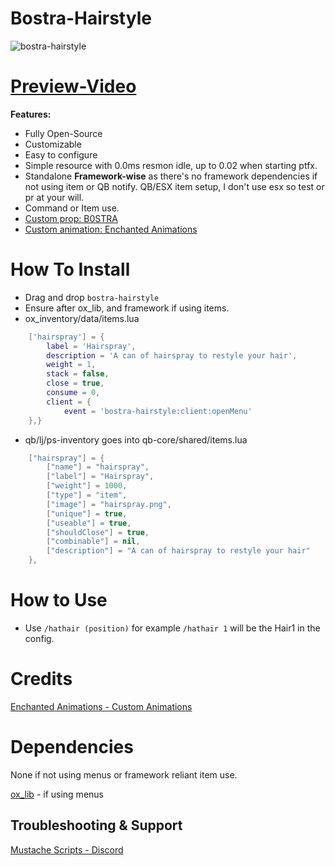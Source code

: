 # Bostra-Hairstyle


![bostra-hairstyle](https://github.com/B0STRA/bostra-hairstyle/assets/119994243/f6855121-cd0b-45b0-b3ce-4ff69c68fdb2)
# [Preview-Video](https://streamable.com/jxw9fn)


**Features:**

* Fully Open-Source
* Customizable
* Easy to configure
* Simple resource with 0.0ms resmon idle, up to 0.02 when starting ptfx. 
* Standalone **Framework-wise** as there's no framework dependencies if not using item or QB notify. QB/ESX item setup, I don't use esx so test or pr at your will. 
* Command or Item use.
* [Custom prop: B0STRA](https://github.com/B0STRA/bostra-hairstyle/assets/119994243/5e243dfe-9056-4640-8318-e9db90226604)
* [Custom animation: Enchanted Animations](https://discord.gg/EugSpPYh)



# How To Install
* Drag and drop `bostra-hairstyle`
* Ensure after ox_lib, and framework if using items.
* ox_inventory/data/items.lua
```lua 
	['hairspray'] = {
		label = 'Hairspray',
  		description = 'A can of hairspray to restyle your hair',
		weight = 1,
		stack = false,
		close = true,
		consume = 0,
		client = {
			event = 'bostra-hairstyle:client:openMenu'
	},}
```
* qb/lj/ps-inventory goes into qb-core/shared/items.lua
```lua
	["hairspray"] = {
		["name"] = "hairspray",
		["label"] = "Hairspray",
		["weight"] = 1000,
		["type"] = "item",
		["image"] = "hairspray.png",
		["unique"] = true,
		["useable"] = true,
		["shouldClose"] = true,
		["combinable"] = nil,
		["description"] = "A can of hairspray to restyle your hair"
	},
```

# How to Use
* Use ```/hathair (position)``` for example ```/hathair 1``` will be the Hair1 in the config.

# Credits
[Enchanted Animations - Custom Animations](https://discord.gg/y8TS2JgtYr)

# Dependencies
None if not using menus or framework reliant item use. 

[ox_lib](https://github.com/overextended/ox_lib) - if using menus

## Troubleshooting & Support
[Mustache Scripts - Discord](https://discord.gg/RVx8nVwcEG)
